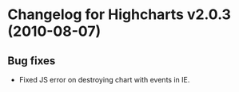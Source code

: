# Changelog for Highcharts v2.0.3 (2010-08-07)
        

## Bug fixes
- Fixed JS error on destroying chart with events in IE.